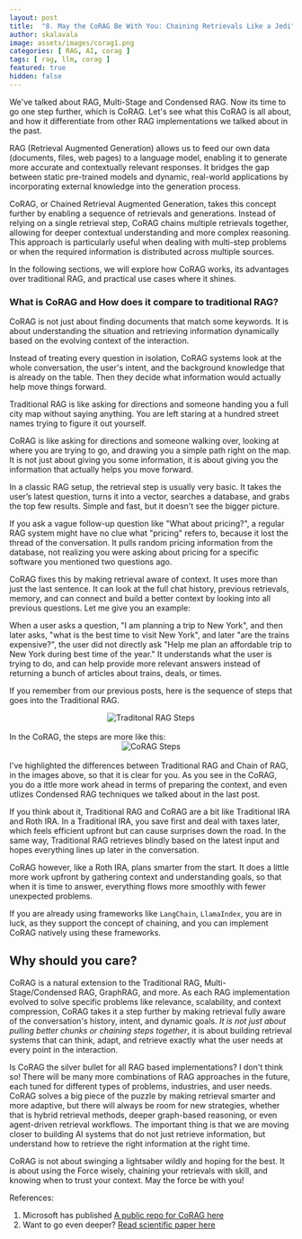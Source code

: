 ```yaml
---
layout: post
title:  "8. May the CoRAG Be With You: Chaining Retrievals Like a Jedi"
author: skalavala
image: assets/images/corag1.png
categories: [ RAG, AI, corag ]
tags: [ rag, llm, corag ]
featured: true
hidden: false
---
```


We've talked about RAG, Multi-Stage and Condensed RAG. Now its time to go one step further, which is CoRAG. Let's see what this CoRAG is all about, and how it differentiate from other RAG implementations we talked about in the past.

RAG (Retrieval Augmented Generation) allows us to feed our own data (documents, files, web pages) to a language model, enabling it to generate more accurate and contextually relevant responses. It bridges the gap between static pre-trained models and dynamic, real-world applications by incorporating external knowledge into the generation process.

CoRAG, or Chained Retrieval Augmented Generation, takes this concept further by enabling a sequence of retrievals and generations. Instead of relying on a single retrieval step, CoRAG chains multiple retrievals together, allowing for deeper contextual understanding and more complex reasoning. This approach is particularly useful when dealing with multi-step problems or when the required information is distributed across multiple sources.

In the following sections, we will explore how CoRAG works, its advantages over traditional RAG, and practical use cases where it shines.

### What is CoRAG and How does it compare to traditional RAG?

CoRAG is not just about finding documents that match some keywords. It is about understanding the situation and retrieving information dynamically based on the evolving context of the interaction.

Instead of treating every question in isolation, CoRAG systems look at the whole conversation, the user's intent, and the background knowledge that is already on the table. Then they decide what information would actually help move things forward.

Traditional RAG is like asking for directions and someone handing you a full city map without saying anything. You are left staring at a hundred street names trying to figure it out yourself. 

CoRAG is like asking for directions and someone walking over, looking at where you are trying to go, and drawing you a simple path right on the map. It is not just about giving you some information, it is about giving you the information that actually helps you move forward.

In a classic RAG setup, the retrieval step is usually very basic. It takes the user’s latest question, turns it into a vector, searches a database, and grabs the top few results. Simple and fast, but it doesn't see the bigger picture.

If you ask a vague follow-up question like "What about pricing?", a regular RAG system might have no clue what "pricing" refers to, because it lost the thread of the conversation. It pulls random pricing information from the database, not realizing you were asking about pricing for a specific software you mentioned two questions ago.

CoRAG fixes this by making retrieval aware of context. It uses more than just the last sentence. It can look at the full chat history, previous retrievals, memory, and can connect and build a better context by looking into all previous questions. Let me give you an example:

When a user asks a question, "I am planning a trip to New York", and then later asks, "what is the best time to visit New York", and later "are the trains expensive?", the user did not directly ask "Help me plan an affordable trip to New York during best time of the year." It understands what the user is trying to do, and can help provide more relevant answers instead of returning a bunch of articles about trains, deals, or times.

If you remember from our previous posts, here is the sequence of steps that goes into the Traditional RAG.

<center>
<img src="{{ site.baseurl }}/assets/images/rag-steps.png" alt="Traditonal RAG Steps"/>
</center>
<br/>
In the CoRAG, the steps are more like this:
<center>
<img src="{{ site.baseurl }}/assets/images/corag-steps.png" alt="CoRAG Steps"/>
</center>
<br/>
I've highlighted the differences between Traditional RAG and Chain of RAG, in the images above, so that it is clear for you. As you see in the CoRAG, you do a ittle more work ahead in terms of preparing the context, and even utlizes Condensed RAG techniques we talked about in the last post.  

If you think about it, Traditional RAG and CoRAG are a bit like Traditional IRA and Roth IRA.
In a Traditional IRA, you save first and deal with taxes later, which feels efficient upfront but can cause surprises down the road. In the same way, Traditional RAG retrieves blindly based on the latest input and hopes everything lines up later in the conversation.

CoRAG however, like a Roth IRA, plans smarter from the start. It does a little more work upfront by gathering context and understanding goals, so that when it is time to answer, everything flows more smoothly with fewer unexpected problems.

If you are already using frameworks like `LangChain`, `LlamaIndex`, you are in luck, as they support the concept of chaining, and you can implement CoRAG natively using these frameworks.

## Why should you care?
CoRAG is a natural extension to the Traditional RAG, Multi-Stage/Condensed RAG, GraphRAG, and more. As each RAG implementation evolved to solve specific problems like relevance, scalability, and context compression, CoRAG takes it a step further by making retrieval fully aware of the conversation's history, intent, and dynamic goals. <i>It is not just about pulling better chunks or chaining steps together</i>, it is about building retrieval systems that can think, adapt, and retrieve exactly what the user needs at every point in the interaction.

Is CoRAG the silver bullet for all RAG based implementations? I don't think so! There will be many more combinations of RAG approaches in the future, each tuned for different types of problems, industries, and user needs. CoRAG solves a big piece of the puzzle by making retrieval smarter and more adaptive, but there will always be room for new strategies, whether that is hybrid retrieval methods, deeper graph-based reasoning, or even agent-driven retrieval workflows. The important thing is that we are moving closer to building AI systems that do not just retrieve information, but understand how to retrieve the right information at the right time.

CoRAG is not about swinging a lightsaber wildly and hoping for the best. It is about using the Force wisely, chaining your retrievals with skill, and knowing when to trust your context. May the force be with you!

References:

1. Microsoft has published [A public repo for CoRAG here](https://github.com/microsoft/LMOps/tree/main/corag)
2. Want to go even deeper? [Read scientific paper here](https://arxiv.org/pdf/2501.14342v2)
